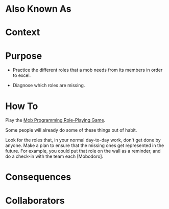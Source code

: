 # Also Known As

# Context

# Purpose

- Practice the different roles that a mob needs from its members in order to excel.

- Diagnose which roles are missing.

# How To

Play the [Mob Programming Role-Playing Game](https://github.com/willemlarsen/mobprogrammingrpg).

Some people will already do some of these things out of habit. 

Look for the roles that, in your normal day-to-day work, don't get done by anyone. Make a plan to ensure that the missing ones get represented in the future. For example, you could put that role on the wall as a reminder, and do a check-in with the team each [Mobodoro].

# Consequences

# Collaborators

